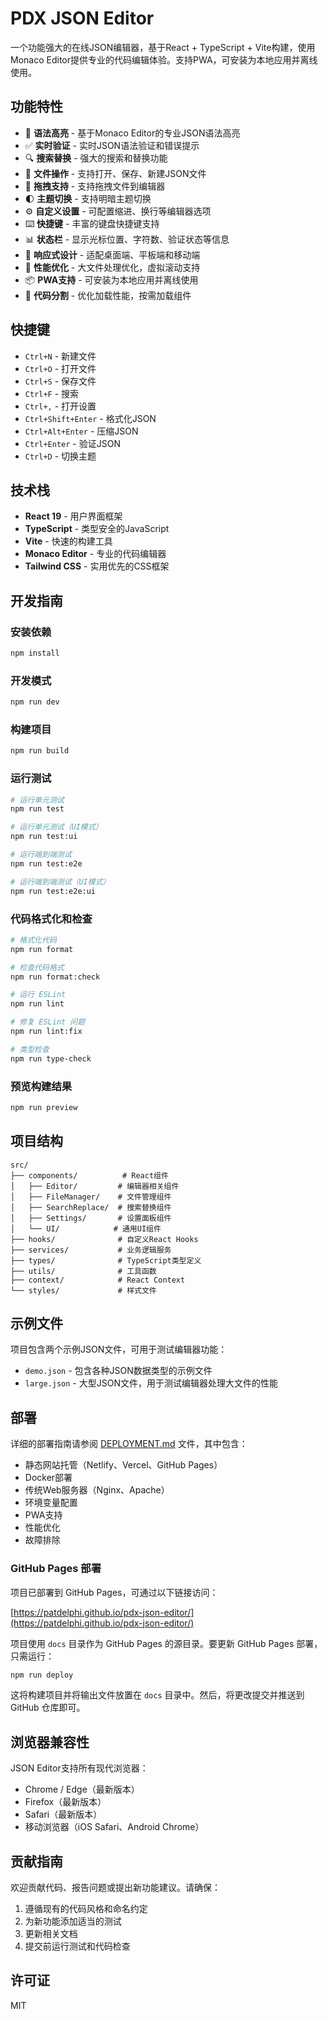 # PDX JSON Editor

一个功能强大的在线JSON编辑器，基于React + TypeScript + Vite构建，使用Monaco Editor提供专业的代码编辑体验。支持PWA，可安装为本地应用并离线使用。

## 功能特性

- 🎨 **语法高亮** - 基于Monaco Editor的专业JSON语法高亮
- ✅ **实时验证** - 实时JSON语法验证和错误提示
- 🔍 **搜索替换** - 强大的搜索和替换功能
- 📁 **文件操作** - 支持打开、保存、新建JSON文件
- 🎯 **拖拽支持** - 支持拖拽文件到编辑器
- 🌓 **主题切换** - 支持明暗主题切换
- ⚙️ **自定义设置** - 可配置缩进、换行等编辑器选项
- ⌨️ **快捷键** - 丰富的键盘快捷键支持
- 📊 **状态栏** - 显示光标位置、字符数、验证状态等信息
- 📱 **响应式设计** - 适配桌面端、平板端和移动端
- 🚀 **性能优化** - 大文件处理优化，虚拟滚动支持
- 📦 **PWA支持** - 可安装为本地应用并离线使用
- 🔄 **代码分割** - 优化加载性能，按需加载组件

## 快捷键

- `Ctrl+N` - 新建文件
- `Ctrl+O` - 打开文件
- `Ctrl+S` - 保存文件
- `Ctrl+F` - 搜索
- `Ctrl+,` - 打开设置
- `Ctrl+Shift+Enter` - 格式化JSON
- `Ctrl+Alt+Enter` - 压缩JSON
- `Ctrl+Enter` - 验证JSON
- `Ctrl+D` - 切换主题

## 技术栈

- **React 19** - 用户界面框架
- **TypeScript** - 类型安全的JavaScript
- **Vite** - 快速的构建工具
- **Monaco Editor** - 专业的代码编辑器
- **Tailwind CSS** - 实用优先的CSS框架

## 开发指南

### 安装依赖

```bash
npm install
```

### 开发模式

```bash
npm run dev
```

### 构建项目

```bash
npm run build
```

### 运行测试

```bash
# 运行单元测试
npm run test

# 运行单元测试（UI模式）
npm run test:ui

# 运行端到端测试
npm run test:e2e

# 运行端到端测试（UI模式）
npm run test:e2e:ui
```

### 代码格式化和检查

```bash
# 格式化代码
npm run format

# 检查代码格式
npm run format:check

# 运行 ESLint
npm run lint

# 修复 ESLint 问题
npm run lint:fix

# 类型检查
npm run type-check
```

### 预览构建结果

```bash
npm run preview
```

## 项目结构

```
src/
├── components/          # React组件
│   ├── Editor/         # 编辑器相关组件
│   ├── FileManager/    # 文件管理组件
│   ├── SearchReplace/  # 搜索替换组件
│   ├── Settings/       # 设置面板组件
│   └── UI/            # 通用UI组件
├── hooks/              # 自定义React Hooks
├── services/           # 业务逻辑服务
├── types/              # TypeScript类型定义
├── utils/              # 工具函数
├── context/            # React Context
└── styles/             # 样式文件
```

## 示例文件

项目包含两个示例JSON文件，可用于测试编辑器功能：

- `demo.json` - 包含各种JSON数据类型的示例文件
- `large.json` - 大型JSON文件，用于测试编辑器处理大文件的性能

## 部署

详细的部署指南请参阅 [DEPLOYMENT.md](./DEPLOYMENT.md) 文件，其中包含：

- 静态网站托管（Netlify、Vercel、GitHub Pages）
- Docker部署
- 传统Web服务器（Nginx、Apache）
- 环境变量配置
- PWA支持
- 性能优化
- 故障排除

### GitHub Pages 部署

项目已部署到 GitHub Pages，可通过以下链接访问：

[https://patdelphi.github.io/pdx-json-editor/](https://patdelphi.github.io/pdx-json-editor/)

项目使用 `docs` 目录作为 GitHub Pages 的源目录。要更新 GitHub Pages 部署，只需运行：

```bash
npm run deploy
```

这将构建项目并将输出文件放置在 `docs` 目录中。然后，将更改提交并推送到 GitHub 仓库即可。

## 浏览器兼容性

JSON Editor支持所有现代浏览器：

- Chrome / Edge（最新版本）
- Firefox（最新版本）
- Safari（最新版本）
- 移动浏览器（iOS Safari、Android Chrome）

## 贡献指南

欢迎贡献代码、报告问题或提出新功能建议。请确保：

1. 遵循现有的代码风格和命名约定
2. 为新功能添加适当的测试
3. 更新相关文档
4. 提交前运行测试和代码检查

## 许可证

MIT
